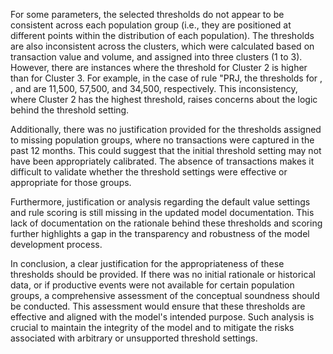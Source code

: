 For some parameters, the selected thresholds do not appear to be consistent across each population group (i.e., they are positioned at different points within the distribution of each population). The thresholds are also inconsistent across the clusters, which were calculated based on transaction value and volume, and assigned into three clusters (1 to 3). However, there are instances where the threshold for Cluster 2 is higher than for Cluster 3. For example, in the case of rule "PRJ, the thresholds for , , and  are 11,500, 57,500, and 34,500, respectively. This inconsistency, where Cluster 2 has the highest threshold, raises concerns about the logic behind the threshold setting.

Additionally, there was no justification provided for the thresholds assigned to missing population groups, where no transactions were captured in the past 12 months. This could suggest that the initial threshold setting may not have been appropriately calibrated. The absence of transactions makes it difficult to validate whether the threshold settings were effective or appropriate for those groups.

Furthermore, justification or analysis regarding the default value settings and rule scoring is still missing in the updated model documentation. This lack of documentation on the rationale behind these thresholds and scoring further highlights a gap in the transparency and robustness of the model development process.

In conclusion, a clear justification for the appropriateness of these thresholds should be provided. If there was no initial rationale or historical data, or if productive events were not available for certain population groups, a comprehensive assessment of the conceptual soundness should be conducted. This assessment would ensure that these thresholds are effective and aligned with the model's intended purpose. Such analysis is crucial to maintain the integrity of the model and to mitigate the risks associated with arbitrary or unsupported threshold settings.
